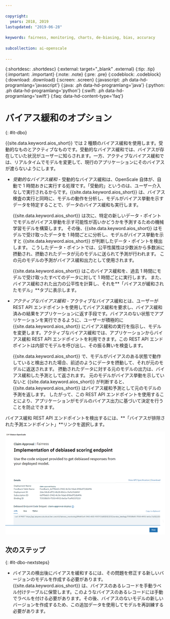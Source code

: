 ```yaml
---

copyright:
  years: 2018, 2019
lastupdated: "2019-06-28"

keywords: fairness, monitoring, charts, de-biasing, bias, accuracy

subcollection: ai-openscale

---
```


{:shortdesc: .shortdesc}
{:external: target="_blank" .external}
{:tip: .tip}
{:important: .important}
{:note: .note}
{:pre: .pre}
{:codeblock: .codeblock}
{:download: .download}
{:screen: .screen}
{:javascript: .ph data-hd-programlang='javascript'}
{:java: .ph data-hd-programlang='java'}
{:python: .ph data-hd-programlang='python'}
{:swift: .ph data-hd-programlang='swift'}
{:faq: data-hd-content-type='faq'}

# バイアス緩和のオプション
{: #it-dbo}

{{site.data.keyword.aios_short}} では 2 種類のバイアス緩和を使用します。受動的なものとアクティブなものです。受動的なバイアス緩和では、バイアスが存在していた状況がユーザーに知らされます。一方、アクティブなバイアス緩和では、リアルタイムでモデルを変更して、現行のアプリケーションにそのバイアスが渡らないようにします。

- *受動的なバイアス緩和* - 受動的なバイアス緩和は、OpenScale 自体が、自動で 1 時間おきに実行する処理です。「受動的」というのは、ユーザー介入なしで実行されるからです。{{site.data.keyword.aios_short}} は、バイアス検査の実行と同時に、モデルの動作を分析し、モデルがバイアス挙動を示すデータを特定することで、データのバイアス緩和も実行します。

  {{site.data.keyword.aios_short}} は次に、特定の新しいデータ・ポイントでモデルがバイアス挙動を示す可能性が高いかどうかを予測するための機械学習モデルを構築します。 その後、{{site.data.keyword.aios_short}} はモデルで受け取ったデータを 1 時間ごとに分析し、モデルがバイアス挙動を示すと {{site.data.keyword.aios_short}} が判断したデータ・ポイントを検出します。 こうしたデータ・ポイントでは、公平性属性は少数派から多数派に摂動され、摂動されたデータが元のモデルに送られて予測が行われます。 この元のモデルの予測がバイアス緩和出力として使用されます。

  {{site.data.keyword.aios_short}} はこのバイアス緩和を、過去 1 時間にモデルで受け取ったすべてのデータに対して 1 時間ごとに実行します。 また、バイアス緩和された出力の公平性を計算し、それを**「バイアスが緩和されたモデル」**タブに表示します。

- *アクティブなバイアス緩和* - アクティブなバイアス緩和とは、ユーザーが REST API エンドポイントを使用してバイアス緩和を要求し、バイアス緩和済みの結果をアプリケーションに返す手段です。バイアスのない状態でアプリケーションを実行できるように、ユーザーが積極的に {{site.data.keyword.aios_short}} にバイアス緩和の実行を指示し、モデルを変更します。アクティブなバイアス緩和では、アプリケーションからバイアス緩和 REST API エンドポイントを利用できます。この REST API エンドポイントは内部でモデルを呼び出し、その振る舞いを検査します。

  {{site.data.keyword.aios_short}} で、モデルがバイアスのある状態で動作していると検出された場合、前述のようにデータを摂動して、それが元のモデルに返送されます。 摂動されたデータに対する元のモデルの出力は、バイアス緩和した予測として返されます。 元のモデルがバイアス挙動を示していないと {{site.data.keyword.aios_short}} が判断すると、{{site.data.keyword.aios_short}} はバイアス緩和予測として元のモデルの予測を返します。 したがって、この REST API エンドポイントを使用することにより、アプリケーションがモデルのバイアス出力に基づいて決定を行うことを防止できます。

バイアス緩和 REST API エンドポイントを検出するには、**「バイアスが排除された予測エンドポイント」**リンクを選択します。

![バイアス緩和 API エンドポイント詳細画面のコード・スニペット・ボックスに、cURL の例が表示されています。](images/insight-debias-api.png)

## 次のステップ
{: #it-dbo-nextsteps}

- バイアスの検出後にバイアスを緩和するには、その問題を修正する新しいバージョンのモデルを作成する必要があります。{{site.data.keyword.aios_short}} は、バイアスのあるレコードを手動ラベル付けテーブルに保管します。このようなバイアスのあるレコードには手動でラベルを付ける必要があります。その後、バイアスのないモデルの新しいバージョンを作成するため、この追加データを使用してモデルを再訓練する必要があります。


